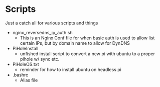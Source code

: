 # Scripts

Just a catch all for various scripts and things

- nginx_reversedns_ip_auth.sh
  - This is an Nginx Conf file for when basic auth is used to allow list certain IPs, but by domain name to allow for DynDNS
- PiHoleInstall
  - unfished install script to convert a new pi with ubuntu to a proper pihole w/ sync etc.
- PiHoleOS.txt
  - reminder for how to install ubuntu on headless pi
- .bashrc
  - Alias file